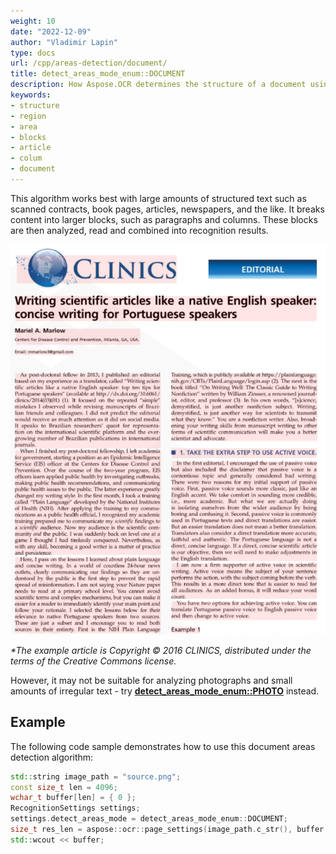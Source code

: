 ```yaml
---
weight: 10
date: "2022-12-09"
author: "Vladimir Lapin"
type: docs
url: /cpp/areas-detection/document/
title: detect_areas_mode_enum::DOCUMENT
description: How Aspose.OCR determines the structure of a document using the detect_areas_mode_enum::DOCUMENT algorithm.
keywords:
- structure
- region
- area
- blocks
- article
- colum
- document
---
```


This algorithm works best with large amounts of structured text such as scanned contracts, book pages, articles, newspapers, and the like. It breaks content into larger blocks, such as paragraphs and columns. These blocks are then analyzed, read and combined into recognition results.

![detect_areas_mode_enum::DOCUMENT algorithm](dsr.png)

_\*The example article is Copyright &copy; 2016 CLINICS, distributed under the terms of the Creative Commons license._

However, it may not be suitable for analyzing photographs and small amounts of irregular text - try [**detect_areas_mode_enum::PHOTO**](/ocr/cpp/areas-detection/photo/) instead.

## Example

The following code sample demonstrates how to use this document areas detection algorithm:

```cpp
std::string image_path = "source.png";
const size_t len = 4096;
wchar_t buffer[len] = { 0 };
RecognitionSettings settings;
settings.detect_areas_mode = detect_areas_mode_enum::DOCUMENT;
size_t res_len = aspose::ocr::page_settings(image_path.c_str(), buffer, len, settings);
std::wcout << buffer;
```
